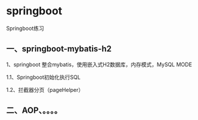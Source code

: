 # springboot
Springboot练习

## 一、springboot-mybatis-h2
1、springboot 整合mybatis，使用嵌入式H2数据库，内存模式，MySQL MODE

1.1、Springboot初始化执行SQL

1.2、拦截器分页（pageHelper）


## 二、AOP、。。。。